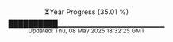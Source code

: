 <p align="center">
⏳Year Progress (35.01 %) <br>
██████████▁▁▁▁▁▁▁▁▁▁▁▁▁▁▁▁▁▁▁▁ <br>
<sub>Updated: Thu, 08 May 2025 18:32:25 GMT</sub>
</p>

